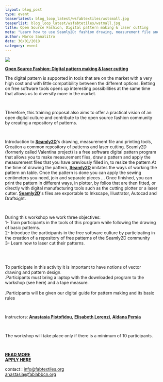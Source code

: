 ```yaml
---
layout: blog_post
type: event
teaserlatest: blog_loop_latest/wsfabtextiles/wstsmall.jpg
teaserlist: blog_loop_latest/wsfabtetiles/wstmall.jpg
title: Open Source Fashion, Digital pattern making & laser cutting
meta: "Learn how to use Seamly2D: fashion drawing, measurement file and printing tools, repository of patterns, laser cutting and much more during this intensive course."
author: Marco Sanalitro
date: 30/01/2018 
category: event
---
```


<img src= "http://www.fablabbcn.org/img/blog/blog_loop_latest/wsfabtextiles/wst1.jpg" align="middle"> 
<br>

<strong><a href="http://fablab.fikket.com/event/moda-de-codigo-abierto-open-source-fashion">Open Source Fashion: Digital pattern making & laser cutting</a></strong>

<p>The digital pattern is supported in tools that are on the market with a very high cost and with little compatibility between the different options. Betting on free software tools opens up interesting possibilities at the same time that allows us to diversify more in the market.</p><br>
<p>Therefore, this training proposal also aims to offer a practical vision of an open digital culture and contribute to the open source fashion community by creating a repository of patterns.  </p><br>
 
<p>Introduction to <strong><a href="https://valentina-project.org/">Seamly2D</a></strong>'s drawing, measurement file and printing tools, Creation a common repository of patterns and laser cutting. 
Seamly2D (formerly called Valentina project) is a free software digital pattern program that allows you to make measurement files, draw a pattern and apply the measurement files that you have previously filled in, to resize the pattern.At the time of drawing the pattern, <strong><a href="https://valentina-project.org/">Seamly2D</a></strong> imitates the ways of working the pattern on table. Once the pattern is done you can apply the sewing centimeters you need, join and separate pieces ...
Once finished, you can print the pattern in different ways, in plotter, by folios that are then fitted, or directly with digital manufacturing tools such as the cutting plotter or a laser cutter. 
<strong><a href="https://valentina-project.org/">Seamly2D</a></strong>'s files are exportable to Inkscape, Illustrator, Autocad and Draftsight.</p><br>
 
<p>During this workshop we work three objectives:<br>
1- Train participants in the tools of this program while following the drawing of basic patterns.<br>
2- Introduce the participants in the free software culture by participating in the creation of a repository of free patterns of the Seamly2D community<br>
3- Learn how to laser cut their patterns.</p><br>
 <br>
<p>To participate in this activity it is important to have notions of vector drawing and pattern design.<br>
.Participants must bring a laptop with the downloaded program to the workshop (see here) and a tape measure.<br><br>
.Participants will be given our digital guide for pattern making and its basic rules</p><br>
 
<p>Instructors: <strong><a href="https://fablabbcn.org/about_us.html">Anastasia Pistofidou</a></strong>, <strong><a href="https://fabtextiles.org/tag/elisabeth-lorenzi/">Elisabeth Lorenzi</a></strong>, <strong><a href="https://fabtextiles.org/tag/elisabeth-lorenzi/">Aldana Persia</a></strong></p><br>
 
<p>The workshop will take place only if there is a minimum of 10 participants.</p><br>

<strong><a href="http://fabtextiles.org/workshop-open-source-fashion/">READ MORE</a></strong>  <br>
<strong><a href="http://fablab.fikket.com/event/moda-de-codigo-abierto-open-source-fashion">APPLY HERE</a></strong> <br>
 
contact : info@fabtextiles.org <br>
anastasia@fablabbcn.org <br><br>

